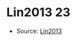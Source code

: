 <a name="material" />

# Lin2013 23
<script type="application/ld+json">
  {
    "@context": "https://schema.org/",
    "@type": "ChemicalSubstance",
    "http://purl.org/dc/terms/conformsTo":
      {
        "@type": "CreativeWork",
        "@id": "https://bioschemas.org/profiles/ChemicalSubstance/0.4-RELEASE/"
      },
    "@id": "https://egonw.github.io/nanowiki/nanowiki470.html#material",
    "name": "Lin2013 23",
    "sameAs": "http://127.0.0.1/mediawiki/index.php/Special:URIResolver/Lin2013_23"
  }
</script>


* Source: [Lin2013](http://127.0.0.1/mediawiki/index.php/Special:URIResolver/Lin2013)
